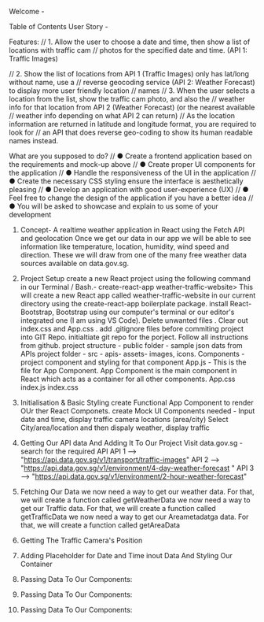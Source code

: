  Welcome -

Table of Contents
User Story -

 Features:
// 1. Allow the user to choose a date and time, then show a list of locations with traffic cam
// photos for the specified date and time. (API 1: Traffic Images)

// 2. Show the list of locations from API 1 (Traffic Images) only has lat/long without name, use a
// reverse geocoding service (API 2: Weather Forecast) to display more user friendly location
// names
// 3. When the user selects a location from the list, show the traffic cam photo, and also the
// weather info for that location from API 2 (Weather Forecast) (or the nearest available
// weather info depending on what API 2 can return)
// As the location information are returned in latitude and longitude format, you are required to look for
// an API that does reverse geo-coding to show its human readable names instead.


What are you supposed to do?
// ● Create a frontend application based on the requirements and mock-up above
// ● Create proper UI components for the application
// ● Handle the responsiveness of the UI in the application
// ● Create the necessary CSS styling ensure the interface is aesthetically pleasing
// ● Develop an application with good user-experience (UX)
// ● Feel free to change the design of the application if you have a better idea
// ● You will be asked to showcase and explain to us some of your development

1. Concept- A realtime weather application in React using the Fetch API and geolocation
Once we get our data in our app we will be able to see information like temperature, location, humidity, wind speed and direction. These we will draw from one of the many free weather data sources available on data.gov.sg.
 

2. Project Setup
create a new React project using the following command in our Terminal / Bash.-
 create-react-app weather-traffic-website> This will create a new React app called weather-traffic-website  in our current directory using the create-react-app boilerplate package.
 install React-Bootstrap, Bootstrap  using our computer's terminal or our editor's integrated one (I am using VS Code).
 Delete unwanted files .
 Clear out index.css and App.css .
 add .gitignore files before commiting project into GIT Repo.
 initialtiate git repo for the porject.  Follow all instructions from github.
 project structure -
 public folder - sample json dats from APIs
 project folder - 
     src - 
          apis-
          assets- images, icons.
          Components - project component and styling for that component
          App.js -  This is the file for App Component. App Component is the main component in React which acts as a container for all other components.
          App.css
          index.js
          index.css

3. Initialisation & Basic Styling
  create Functional  App Component to render OUr ther React Componets. create Mock UI
  Components needed -  Input date and time, display traffic camera locations (area/city)
  Select City/area/location and then  dispaly weather, display traffic 
 
4. Getting Our API data And Adding It To Our Project
   Visit data.gov.sg - search for the required API 
   API 1 -->  "https://api.data.gov.sg/v1/transport/traffic-images"
   API 2 -->  "https://api.data.gov.sg/v1/environment/4-day-weather-forecast "
   API 3 --> "https://api.data.gov.sg/v1/environment/2-hour-weather-forecast"

5. Fetching Our Data
we now need a way to get our weather data. For that, we will create a function called getWeatherData
we now need a way to get our Traffic  data. For that, we will create a function called getTrafficData
we now need a way to get our Areametadatga data. For that, we will create a function called getAreaData



6. Getting The Traffic Camera's Position


7. Adding Placeholder for Date and Time inout Data And Styling Our Container

8. Passing Data To Our Components: 
9. Passing Data To Our Components: 
10. Passing Data To Our Components: 
